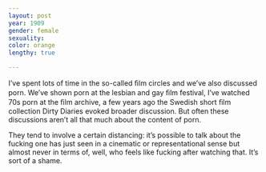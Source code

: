 ```yaml
---
layout: post
year: 1909
gender: female
sexuality: 
color: orange
lengthy: true

---
```

I’ve spent lots of time in the so-called ﬁlm circles and we’ve also discussed porn. We’ve shown porn at the lesbian and gay ﬁlm festival, I’ve watched 70s porn at the ﬁlm archive, a few years ago the Swedish short ﬁlm collection Dirty Diaries evoked broader discussion. But often these discussions aren’t all that much about the content of porn. 

<!--more-->

They tend to involve a certain distancing: it’s possible to talk about the fucking one has just seen in a cinematic or representational sense but almost never in terms of, well, who feels like fucking after watching that. It’s sort of a shame.
